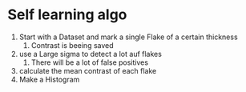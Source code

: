 # Self learning algo

1. Start with a Dataset and mark a single Flake of a certain thickness
   1. Contrast is beeing saved
2. use a Large sigma to detect a lot auf flakes
   1. There will be a lot of false positives
3. calculate the mean contrast of each flake
4. Make a Histogram 
